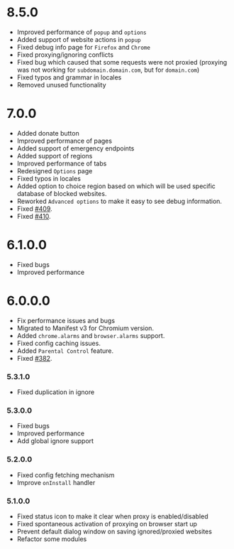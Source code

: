 # 8.5.0

- Improved performance of `popup` and `options`
- Added support of website actions in `popup`
- Fixed debug info page for `Firefox` and `Chrome`
- Fixed proxying/ignoring conflicts
- Fixed bug which caused that some requests were not proxied (proxying was not working for `subdomain.domain.com`, but for `domain.com`)
- Fixed typos and grammar in locales
- Removed unused functionality

# 7.0.0
- Added donate button
- Improved performance of pages
- Added support of emergency endpoints
- Added support of regions
- Improved performance of tabs
- Redesigned `Options` page
- Fixed typos in locales
- Added option to choice region based on which will be used specific database of blocked websites.
- Reworked `Advanced options` to make it easy to see debug information.
- Fixed [#409](https://github.com/roskomsvoboda/censortracker/issues/409).
- Fixed [#410](https://github.com/roskomsvoboda/censortracker/issues/410).

# 6.1.0.0
- Fixed bugs
- Improved performance

# 6.0.0.0

- Fix performance issues and bugs
- Migrated to Manifest v3 for Chromium version.
- Added ``chrome.alarms`` and ``browser.alarms`` support.
- Fixed config caching issues.
- Added `Parental Control` feature.
- Fixed [#382](https://github.com/roskomsvoboda/censortracker/issues/382).

### 5.3.1.0

- Fixed duplication in ignore

### 5.3.0.0

- Fixed bugs
- Improved performance
- Add global ignore support

### 5.2.0.0

- Fixed config fetching mechanism
- Improve `onInstall` handler

### 5.1.0.0

- Fixed status icon to make it clear when proxy is enabled/disabled
- Fixed spontaneous activation of proxying on browser start up
- Prevent default dialog window on saving ignored/proxied websites
- Refactor some modules
